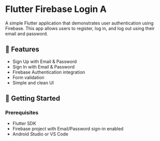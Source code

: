 # Flutter Firebase Login A



A simple Flutter application that demonstrates user authentication using Firebase. This app allows users to register, log in, and log out using their email and password.

## 🔧 Features

- Sign Up with Email & Password
- Sign In with Email & Password
- Firebase Authentication integration
- Form validation
- Simple and clean UI

## 🚀 Getting Started

### Prerequisites

- Flutter SDK
- Firebase project with Email/Password sign-in enabled
- Android Studio or VS Code


